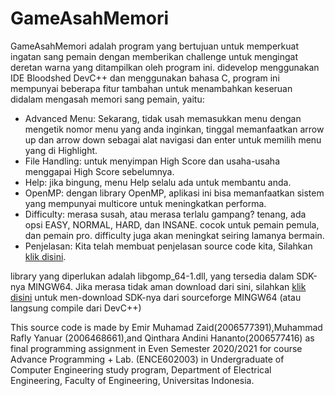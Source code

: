 # GameAsahMemori


GameAsahMemori adalah program yang bertujuan untuk memperkuat ingatan sang pemain dengan memberikan challenge untuk mengingat deretan warna yang ditampilkan oleh program ini. didevelop menggunakan IDE Bloodshed DevC++ dan menggunakan bahasa C, program ini mempunyai beberapa fitur tambahan untuk menambahkan keseruan didalam mengasah memori sang pemain, yaitu:

* Advanced Menu: Sekarang, tidak usah memasukkan menu dengan mengetik nomor menu yang anda inginkan, tinggal memanfaatkan arrow up dan arrow down sebagai alat navigasi dan enter untuk memilih menu yang di Highlight.
* File Handling: untuk menyimpan High Score dan usaha-usaha menggapai High Score sebelumnya.
* Help: jika bingung, menu Help selalu ada untuk membantu anda.
* OpenMP: dengan library OpenMP, aplikasi ini bisa memanfaatkan sistem yang mempunyai multicore untuk meningkatkan performa.
* Difficulty: merasa susah, atau merasa terlalu gampang? tenang, ada opsi EASY, NORMAL, HARD, dan INSANE. cocok untuk pemain pemula, dan pemain pro. difficulty juga akan meningkat seiring lamanya bermain.
* Penjelasan: Kita telah membuat penjelasan source code kita, Silahkan [klik disini](https://drive.google.com/file/d/1sxSALIPXlTN8o0YOUnJF4IgbfKbM1teB/view).

library yang diperlukan adalah libgomp_64-1.dll, yang tersedia dalam SDK-nya MINGW64. Jika merasa tidak aman download dari sini, silahkan [klik disini](https://sourceforge.net/projects/mingw-w64/) untuk men-download SDK-nya dari sourceforge MINGW64 (atau langsung compile dari DevC++)

This source code is made by Emir Muhamad Zaid(2006577391),Muhammad Rafly Yanuar (2006468661),and Qinthara Andini Hananto(2006577416) as final programming assignment in Even Semester 2020/2021 for course Advance Programming + Lab. (ENCE602003) in Undergraduate of Computer Engineering study program, Department of Electrical Engineering, Faculty of Engineering, Universitas Indonesia.
